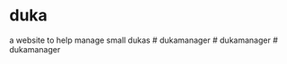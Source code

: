 # duka
a website to help manage small dukas 
#   d u k a m a n a g e r  
 #   d u k a m a n a g e r  
 #   d u k a m a n a g e r  
 